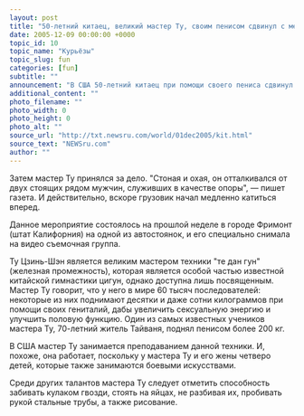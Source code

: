 ```yaml
---
layout: post
title: "50-летний китаец, великий мастер Ту, своим пенисом сдвинул с места грузовик"
date: 2005-12-09 00:00:00 +0000
topic_id: 10
topic_name: "Курьёзы"
topic_slug: fun
categories: [fun]
subtitle: ""
announcement: "В США 50-летний китаец при помощи своего пениса сдвинул с места грузовик. Как сообщает газета Tri-Valley Herald, перед тем как привязать свой пенис к грузовику, великого мастера по имени Ту Цзинь-Шэн со всей силы бил в пах его ассистент. Делалось это якобы для \"разогрева\"."
additional_content: ""
photo_filename: ""
photo_width: 0
photo_height: 0
photo_alt: ""
source_url: "http://txt.newsru.com/world/01dec2005/kit.html"
source_text: "NEWSru.com"
author: ""
---
```

Затем мастер Ту принялся за дело. "Стоная и охая, он отталкивался от двух стоящих рядом мужчин, служивших в качестве опоры", &mdash; пишет газета. И действительно, вскоре грузовик начал медленно катиться вперед.

Данное мероприятие состоялось на прошлой неделе в городе Фримонт (штат Калифорния) на одной из автостоянок, и его специально снимала на видео съемочная группа.

Ту Цзинь-Шэн является великим мастером техники "те дан гун" (железная промежность), которая является особой частью известной китайской гимнастики цигун, однако доступна лишь посвященным. Мастер Ту говорит, что у него в мире 60 тысяч последователей: некоторые из них поднимают десятки и даже сотни килограммов при помощи своих гениталий, дабы увеличить сексуальную энергию и улучшить половую функцию. Один из самых известных учеников мастера Ту, 70-летний житель Тайваня, поднял пенисом более 200 кг.

В США мастер Ту занимается преподаванием данной техники. И, похоже, она работает, поскольку у мастера Ту и его жены четверо детей, которые также занимаются боевыми искусствами.

Среди других талантов мастера Ту следует отметить способность забивать кулаком гвозди, стоять на яйцах, не разбивая их, пробивать рукой стальные трубы, а также рисование.
